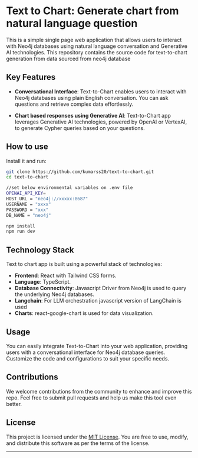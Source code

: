 # Text to Chart: Generate chart from natural language question 
This is a simple single page web application that allows users to interact with Neo4j databases using natural language conversation and Generative AI technologies. This repository contains the source code for text-to-chart generation from data sourced from neo4j database 

## Key Features
- **Conversational Interface**: Text-to-Chart enables users to interact with Neo4j databases using plain English conversation. You can ask questions and retrieve complex data effortlessly.

- **Chart based responses using Generative AI**: Text-to-Chart app leverages Generative AI technologies, powered by OpenAI or VertexAI, to generate Cypher queries based on your questions.


## How to use

Install it and run:

```bash
git clone https://github.com/kumarss20/text-to-chart.git
cd text-to-chart

//set below environmental variables on .env file
OPENAI_API_KEY=
HOST_URL = "neo4j://xxxxx:8687"
USERNAME = "xxxx"
PASSWORD = "xxx"
DB_NAME = "neo4j"

npm install
npm run dev
```

## Technology Stack
Text to chart app is built using a powerful stack of technologies:

- **Frontend**: React with Tailwind CSS forms.
- **Language**: TypeScript.
- **Database Connectivity**: Javascript Driver from Neo4j is used to query the underlying Neo4j databases.
- **Langchain**: For LLM orchestration javascript version of LangChain is used
- **Charts**: react-google-chart is used for data visualization.

## Usage
You can easily integrate Text-to-Chart into your web application, providing users with a conversational interface for Neo4j database queries. Customize the code and configurations to suit your specific needs.

## Contributions
We welcome contributions from the community to enhance and improve this repo. Feel free to submit pull requests and help us make this tool even better.

## License
This project is licensed under the [MIT License](LICENSE). You are free to use, modify, and distribute this software as per the terms of the license.

---
